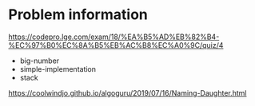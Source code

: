 # Problem information

<https://codepro.lge.com/exam/18/%EA%B5%AD%EB%82%B4-%EC%97%B0%EC%8A%B5%EB%AC%B8%EC%A0%9C/quiz/4>

- big-number
- simple-implementation
- stack

<https://coolwindjo.github.io/algoguru/2019/07/16/Naming-Daughter.html>
